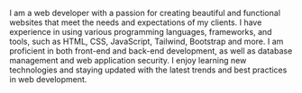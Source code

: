 I am a web developer with a passion for creating beautiful and functional websites that meet the needs and expectations of my clients. I have experience in using various programming languages, frameworks, and tools, such as HTML, CSS, JavaScript, Tailwind, Bootstrap and more. I am proficient in both front-end and back-end development, as well as database management and web application security. I enjoy learning new technologies and staying updated with the latest trends and best practices in web development.
